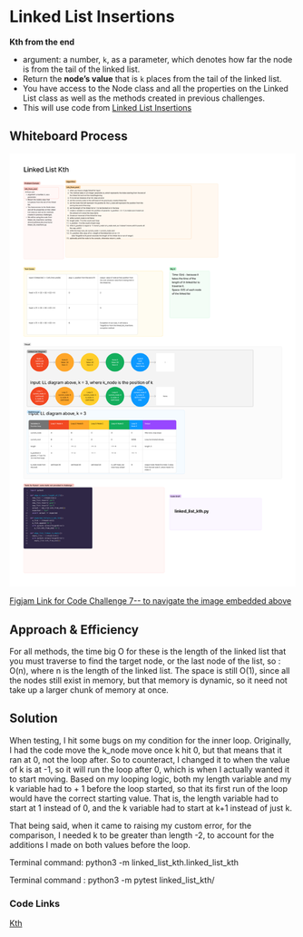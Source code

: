# Linked List Insertions
<!-- Description of the challenge -->
**Kth from the end**
- argument: a number, `k`, as a parameter, which denotes how far the node is from the tail of the linked list.
- Return the **node’s value** that is `k` places from the tail of the linked list.
- You have access to the Node class and all the properties on the Linked List class as well as the methods created in previous challenges.
- This will use code from [Linked List Insertions](python/linked_list_insertions/linked_list_insertions.py)



## Whiteboard Process
<!-- Embedded whiteboard image -->

![Code Challenge 7: figjam image, link below](CodeChallenge7.png)

[Figjam Link for Code Challenge 7-- to navigate the image embedded above](https://www.figma.com/board/ezgXSaZoF7Q7zVVj7k77aa/Code-Challenge-7?node-id=0%3A1&t=z4csSQos6fpyNcmL-1)



## Approach & Efficiency
<!-- What approach did you take? Why? What is the Big O space/time for this approach? -->

For all methods, the time big O for these is the length of the linked list that you must traverse to find the target node, or the last node of the list, so : O(n), where n is the length of the linked list. The space is still O(1), since all the nodes still exist in memory, but that memory is dynamic, so it need not take up a larger chunk of memory at once. 

## Solution
<!-- Show how to run your code, and examples of it in action -->

When testing, I hit some bugs on my condition for the inner loop. Originally, I had the code move the k_node move once k hit 0, but that means that it ran at 0, not the loop after. So to counteract, I changed it to when the value of k is at -1, so it will run the loop after 0, which is when I actually wanted it to start moving. Based on my looping logic, both my length variable and my k variable had to + 1 before the loop started, so that its first run of the loop would have the correct starting value. That is, the length variable  had to start at 1 instead of 0, and the k variable had to start at k+1 instead of just k. 

That being said, when it came to raising my custom error, for the comparison, I needed k to be greater than length -2, to account for the additions I made on both values before the loop. 

Terminal command: python3 -m linked_list_kth.linked_list_kth

Terminal command : python3 -m pytest linked_list_kth/

### Code Links


[Kth](python/linked_list_kth/linked_list_kth.py)